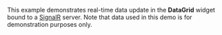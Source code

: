 This example demonstrates real-time data update in&nbsp;the **DataGrid** widget bound to&nbsp;a [SignalR](https://docs.microsoft.com/en-us/aspnet/signalr/overview/getting-started/introduction-to-signalr) server. Note that data used in&nbsp;this demo is&nbsp;for demonstration purposes only.
